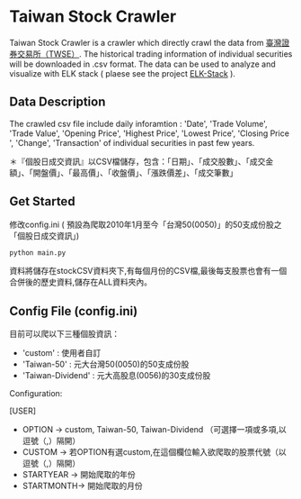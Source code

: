 # Taiwan Stock Crawler
Taiwan Stock Crawler is a crawler which directly crawl the data from [臺灣證券交易所（TWSE）](http://www.twse.com.tw). The historical trading information of individual securities will be downloaded in .csv format. The data can be used to analyze and visualize with ELK stack ( plaese see the project [ELK-Stack](https://github.com/ga642381/ELK-Stack) ).

## Data Description
The crawled csv file include daily inforamtion : 'Date', 'Trade Volume', 'Trade Value', 'Opening Price', 'Highest Price', 'Lowest Price', 'Closing Price ', 'Change', 'Transaction' of individual securities in past few years. 

＊『個股日成交資訊』以CSV檔儲存，包含：「日期」、「成交股數」、「成交金額」、「開盤價」、「最高價」、「收盤價」、「漲跌價差」、「成交筆數」

## Get Started

修改config.ini ( 預設為爬取2010年1月至今「台灣50(0050)」的50支成份股之「個股日成交資訊」)

 ```bash 
 python main.py 
 ```
資料將儲存在stockCSV資料夾下,有每個月份的CSV檔,最後每支股票也會有一個合併後的歷史資料,儲存在ALL資料夾內。


## Config File (config.ini)

目前可以爬以下三種個股資訊：
* 'custom'          :  使用者自訂
* 'Taiwan-50'       :  元大台灣50(0050)的50支成份股
* 'Taiwan-Dividend' :  元大高股息(0056)的30支成份股

Configuration:<br/>

[USER]
* OPTION    -> custom, Taiwan-50, Taiwan-Dividend （可選擇一項或多項,以逗號（,）隔開）
* CUSTOM    -> 若OPTION有選custom,在這個欄位輸入欲爬取的股票代號（以逗號（,）隔開）
* STARTYEAR -> 開始爬取的年份
* STARTMONTH-> 開始爬取的月份
